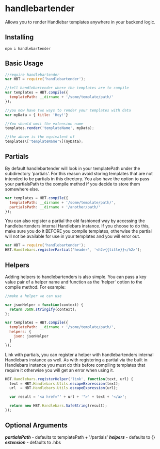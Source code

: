 handlebartender
===============
Allows you to render Handlebar templates anywhere in your backend logic.

Installing
----------
```
npm i handlebartender
```

Basic Usage
-----------
```javascript
//require handlebartender
var HBT = require('handlebartender');

//tell handlebartender where the templates are to compile
var templates = HBT.compile({
  templatePath: __dirname + '/some/template/path/'
});

//you now have two ways to render your templates with data
var myData = { title: 'Hey!'}

//You should omit the extension name
templates.render('templateName', myData);

//the above is the equivalent of
templates\['templateName'\](myData);
```

Partials
--------
By default handlebartender will look in your templatePath under the subdirectory 'partials'. For this reason avoid
storing templates that are not intended to be partials in this directory. You also have the option to pass your
partialsPath to the compile method if you decide to store them somewhere else.

```javascript
var templates = HBT.compile({
  templatePath: __dirname + '/some/template/path/',
  partialsPath: __dirname + '/another/path/'
});
```

You can also register a partial the old fashioned way by accessing the handlebartenders internal Handlebars instance.
If you choose to do this, make sure you do it BEFORE you compile templates, otherwise the partial will not be available
for use in your templates and you will error out.

```javascript
var HBT = require('handlebartender');
HBT.Handlebars.registerPartial('header', '<h2>{{title}}</h2>');
```

Helpers
-------
Adding helpers to handlebartenders is also simple. You can pass a key value pair of a helper name and function as the
'helper' option to the compile method. For example:

```javascript
//make a helper we can use

var jsonHelper = function(context) {
  return JSON.stringify(context);
};

var templates = HBT.compile({
  templatePath: __dirname + '/some/template/path/',
  helpers: {
    json: jsonHelper
  }
});
```

Link with partials, you can register a helper with handlebartenders internal Handlebars instance as well. As with
registering a partial via the built in Handlebars instance you must do this before compiling templates that require it
otherwise you will get an error when using it.

```javascript
HBT.Handlebars.registerHelper('link', function(text, url) {
  text = HBT.Handlebars.Utils.escapeExpression(text);
  url  = HBT.Handlebars.Utils.escapeExpression(url);

  var result = '<a href="' + url + '">' + text + '</a>';

  return new HBT.Handlebars.SafeString(result);
});
```

Optional Arguments
------------------
***partialsPath*** - defaults to templatePath + '/partials'
***helpers*** - defaults to {}
***extension*** - defaults to .hbs

